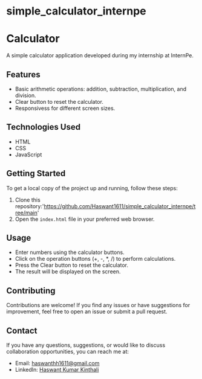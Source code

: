 # simple_calculator_internpe
# Calculator

A simple calculator application developed during my internship at InternPe.

## Features

- Basic arithmetic operations: addition, subtraction, multiplication, and division.
- Clear button to reset the calculator.
- Responsivess for different screen sizes.

## Technologies Used

- HTML
- CSS
- JavaScript

## Getting Started

To get a local copy of the project up and running, follow these steps:

1. Clone this repository:'https://github.com/Haswant1611/simple_calculator_internpe/tree/main'
2. Open the `index.html` file in your preferred web browser.

## Usage

- Enter numbers using the calculator buttons.
- Click on the operation buttons (+, -, *, /) to perform calculations.
- Press the Clear button to reset the calculator.
- The result will be displayed on the screen.

## Contributing

Contributions are welcome! If you find any issues or have suggestions for improvement, feel free to open an issue or submit a pull request.

## Contact

If you have any questions, suggestions, or would like to discuss collaboration opportunities, you can reach me at:

- Email: [haswanthh1611@gmail.com](haswanth1611@gmail.com)
- LinkedIn: [Haswant Kumar Kinthali](https://www.linkedin.com/in/lohithlalam)
